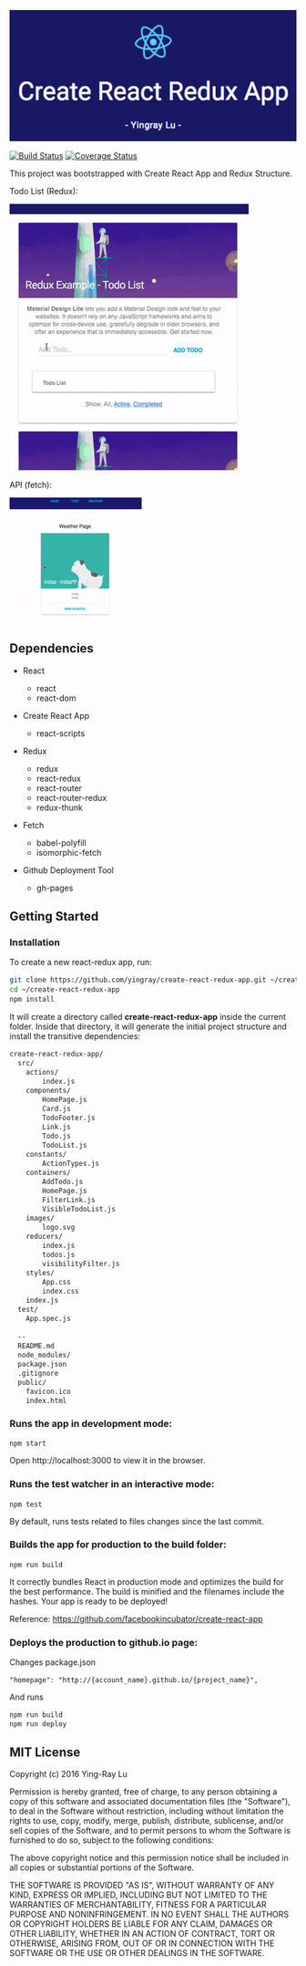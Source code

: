 [![Create React Redux App](readme/cover.png)](https://yingray.github.io/create-react-redux-app/)

[![Build Status](https://travis-ci.org/yingray/create-react-redux-app.svg?branch=master)](https://travis-ci.org/yingray/create-react-redux-app)
[![Coverage Status](https://coveralls.io/repos/github/yingray/create-react-redux-app/badge.svg?branch=master)](https://coveralls.io/github/yingray/create-react-redux-app?branch=master)

This project was bootstrapped with Create React App and Redux Structure.

Todo List (Redux):

![demo](readme/demo.gif)

API (fetch):

![demo-api](readme/demo-api.gif)


## Dependencies

* React
    * react
    * react-dom

* Create React App
    * react-scripts

* Redux
    * redux
    * react-redux
    * react-router
    * react-router-redux
    * redux-thunk
    
* Fetch
    * babel-polyfill
    * isomorphic-fetch

* Github Deployment Tool
    * gh-pages

## Getting Started

### Installation

To create a new react-redux app, run:

```sh
git clone https://github.com/yingray/create-react-redux-app.git ~/create-react-redux-app
cd ~/create-react-redux-app
npm install
```

It will create a directory called **create-react-redux-app** inside the current folder.
Inside that directory, it will generate the initial project structure and install the transitive dependencies:

```
create-react-redux-app/
  src/
    actions/
        index.js
    components/
        HomePage.js
        Card.js
        TodoFooter.js
        Link.js
        Todo.js
        TodoList.js
    constants/
        ActionTypes.js
    containers/
        AddTodo.js
        HomePage.js
        FilterLink.js
        VisibleTodoList.js
    images/
        logo.svg
    reducers/
        index.js
        todos.js
        visibilityFilter.js
    styles/
        App.css
        index.css
    index.js
  test/
    App.spec.js
    
  --
  README.md
  node_modules/
  package.json
  .gitignore
  public/
    favicon.ico
    index.html
```

### Runs the app in development mode:

```
npm start
```

Open http://localhost:3000 to view it in the browser.

### Runs the test watcher in an interactive mode:

```
npm test
```

By default, runs tests related to files changes since the last commit.

### Builds the app for production to the build folder:

```
npm run build
```

It correctly bundles React in production mode and optimizes the build for the best performance.
The build is minified and the filenames include the hashes.
Your app is ready to be deployed!

Reference: https://github.com/facebookincubator/create-react-app

### Deploys the production to github.io page:

Changes package.json
 
```
"homepage": "http://{account_name}.github.io/{project_name}",
```

And runs

```
npm run build
npm run deploy
```

## MIT License

Copyright (c) 2016 Ying-Ray Lu

Permission is hereby granted, free of charge, to any person obtaining a copy
of this software and associated documentation files (the "Software"), to deal
in the Software without restriction, including without limitation the rights
to use, copy, modify, merge, publish, distribute, sublicense, and/or sell
copies of the Software, and to permit persons to whom the Software is
furnished to do so, subject to the following conditions:

The above copyright notice and this permission notice shall be included in all
copies or substantial portions of the Software.

THE SOFTWARE IS PROVIDED "AS IS", WITHOUT WARRANTY OF ANY KIND, EXPRESS OR
IMPLIED, INCLUDING BUT NOT LIMITED TO THE WARRANTIES OF MERCHANTABILITY,
FITNESS FOR A PARTICULAR PURPOSE AND NONINFRINGEMENT. IN NO EVENT SHALL THE
AUTHORS OR COPYRIGHT HOLDERS BE LIABLE FOR ANY CLAIM, DAMAGES OR OTHER
LIABILITY, WHETHER IN AN ACTION OF CONTRACT, TORT OR OTHERWISE, ARISING FROM,
OUT OF OR IN CONNECTION WITH THE SOFTWARE OR THE USE OR OTHER DEALINGS IN THE
SOFTWARE.